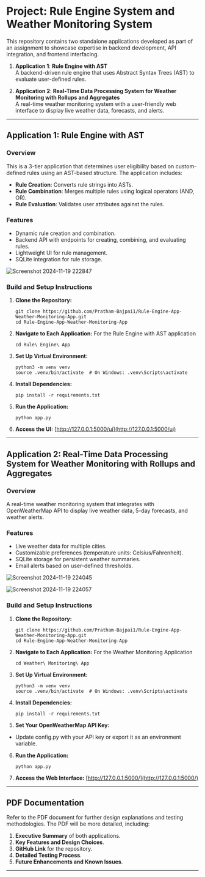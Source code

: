 # Project: Rule Engine System and Weather Monitoring System

This repository contains two standalone applications developed as part of an assignment to showcase expertise in backend development, API integration, and frontend interfacing.  

1. **Application 1**: **Rule Engine with AST**  
   A backend-driven rule engine that uses Abstract Syntax Trees (AST) to evaluate user-defined rules.  

2. **Application 2**: **Real-Time Data Processing System for Weather Monitoring with Rollups and Aggregates**  
   A real-time weather monitoring system with a user-friendly web interface to display live weather data, forecasts, and alerts.

---

## Application 1: Rule Engine with AST

### Overview
This is a 3-tier application that determines user eligibility based on custom-defined rules using an AST-based structure. The application includes:  
- **Rule Creation**: Converts rule strings into ASTs.  
- **Rule Combination**: Merges multiple rules using logical operators (AND, OR).  
- **Rule Evaluation**: Validates user attributes against the rules.

### Features
- Dynamic rule creation and combination.
- Backend API with endpoints for creating, combining, and evaluating rules.
- Lightweight UI for rule management.
- SQLite integration for rule storage.

![Screenshot 2024-11-19 222847](https://github.com/user-attachments/assets/70bb373f-39c3-4d85-b7d3-94cf43d0d93e)

### Build and Setup Instructions

1. **Clone the Repository:**
   ```
   git clone https://github.com/Pratham-Bajpai1/Rule-Engine-App-Weather-Monitoring-App.git
   cd Rule-Engine-App-Weather-Monitoring-App
   ```

2. **Navigate to Each Application:** For the Rule Engine with AST application
    ```
    cd Rule\ Engine\ App
    ```

3. **Set Up Virtual Environment:**
   ```
   python3 -m venv venv
   source .venv/bin/activate  # On Windows: .venv\Scripts\activate
   ```

4. **Install Dependencies:**
   ```
   pip install -r requirements.txt
   ```

5. **Run the Application:**
   ```
   python app.py
   ```
 
6. **Access the UI:** [http://127.0.0.1:5000/ui](http://127.0.0.1:5000/ui)

---

## Application 2: Real-Time Data Processing System for Weather Monitoring with Rollups and Aggregates

### Overview

A real-time weather monitoring system that integrates with OpenWeatherMap API to display live weather data, 5-day forecasts, and weather alerts.

### Features
- Live weather data for multiple cities.
- Customizable preferences (temperature units: Celsius/Fahrenheit).
- SQLite storage for persistent weather summaries.
- Email alerts based on user-defined thresholds.

![Screenshot 2024-11-19 224045](https://github.com/user-attachments/assets/6637f115-309e-4060-8850-4ae80eab81fe)

![Screenshot 2024-11-19 224057](https://github.com/user-attachments/assets/a1f44462-1206-48a3-b5c3-091945baf4fd)


### Build and Setup Instructions

1. **Clone the Repository:**
   ```
   git clone https://github.com/Pratham-Bajpai1/Rule-Engine-App-Weather-Monitoring-App.git
   cd Rule-Engine-App-Weather-Monitoring-App
   ```

2. **Navigate to Each Application:** For the Weather Monitoring Application
    ```
    cd Weather\ Monitoring\ App
    ```

3. **Set Up Virtual Environment:**
   ```
   python3 -m venv venv
   source .venv/bin/activate  # On Windows: .venv\Scripts\activate
   ```

4. **Install Dependencies:**
   ```
   pip install -r requirements.txt
   ```

5. **Set Your OpenWeatherMap API Key:**
-  Update config.py with your API key or export it as an environment variable.

6. **Run the Application:**
   ```
   python app.py
   ```
 
7. **Access the Web Interface:** [http://127.0.0.1:5000/](http://127.0.0.1:5000/)

---

## PDF Documentation

Refer to the PDF document for further design explanations and testing methodologies. The PDF will be more detailed, including:  
1. **Executive Summary** of both applications.  
2. **Key Features and Design Choices**.  
3. **GitHub Link** for the repository.  
4. **Detailed Testing Process**.  
5. **Future Enhancements and Known Issues**. 

---
